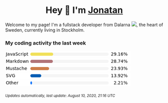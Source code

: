 <h1 align="center" id="README">
  Hey 👋 I'm <a href="https://jonatanlindstroom.github.io/Portfolio/" target="_blank">Jonatan</a>
</h1>

Welcome to my page! 
I'm a fullstack developer from Dalarna <img src="https://github.com/JonatanLindstroom/JonatanLindstroom/blob/master/resources/dalahorse.png" height="16px">, the heart of Sweden, currently living in Stockholm.

### My coding activity the last week

  [![](https://github.com/JonatanLindstroom/JonatanLindstroom/blob/master/images/JavaScript.png)](#README)
  [![](https://github.com/JonatanLindstroom/JonatanLindstroom/blob/master/images/Markdown.png)](#README)
  [![](https://github.com/JonatanLindstroom/JonatanLindstroom/blob/master/images/Mustache.png)](#README)
  [![](https://github.com/JonatanLindstroom/JonatanLindstroom/blob/master/images/SVG.png)](#README)
  [![](https://github.com/JonatanLindstroom/JonatanLindstroom/blob/master/images/Other.png)](#README)

<sub>*Updates automatically, last update: August 10, 2020, 21:16 UTC*</sub>
